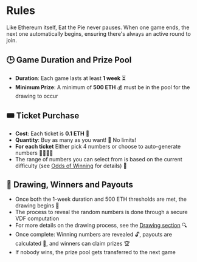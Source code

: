 # Rules

Like Ethereum itself, Eat the Pie never pauses. When one game ends, the next one automatically begins, ensuring there's always an active round to join.

## 🕒 Game Duration and Prize Pool

- **Duration**: Each game lasts at least **1 week** ⏳
- **Minimum Prize**: A minimum of **500 ETH** 💰 must be in the pool for the drawing to occur

## 🎟️ Ticket Purchase

- **Cost**: Each ticket is **0.1 ETH** 💸
- **Quantity**: Buy as many as you want! 🛒 No limits!
- **For each ticket** Either pick 4 numbers or choose to auto-generate numbers 🎱🎱🎱🎱
- The range of numbers you can select from is based on the current difficulty (see [Odds of Winning](odds.md) for details) 🔄

## 🎰 Drawing, Winners and Payouts

- Once both the 1-week duration and 500 ETH thresholds are met, the drawing begins 🏁
- The process to reveal the random numbers is done through a secure VDF computation
- For more details on the drawing process, see the [Drawing section](drawing.md) 🔍
- Once complete: Winning numbers are revealed 🔓, payouts are calculated 🧮, and winners can claim prizes 🏆
- If nobody wins, the prize pool gets transferred to the next game
